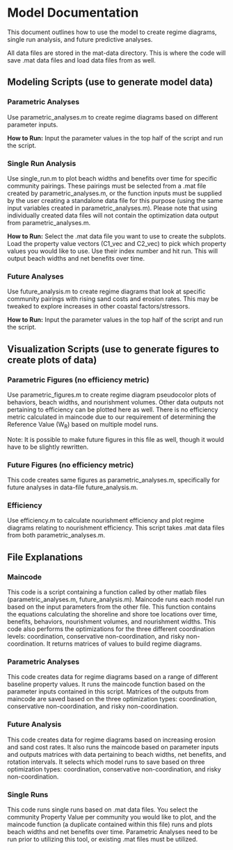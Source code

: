 # Model Documentation
This document outlines how to use the model to create regime diagrams, single run analysis, and future predictive analyses. 

All data files are stored in the mat-data directory. This is where the code will save .mat data files and load data files from as well.

## Modeling Scripts (use to generate model data)
### Parametric Analyses
Use parametric_analyses.m to create regime diagrams based on different parameter inputs. 

**How to Run:** Input the parameter values in the top half of the script and run the script.

### Single Run Analysis
Use single_run.m to plot beach widths and benefits over time for specific community pairings. These pairings must be selected from a .mat file created by parametric_analyses.m, or the function inputs must be supplied by the user creating a standalone data file for this purpose (using the same input variables created in parametric_analyses.m). Please note that using individually created data files will not contain the optimization data output from parametric_analyses.m.

**How to Run:** Select the .mat data file you want to use to create the subplots. Load the property value vectors (C1_vec and C2_vec) to pick which property values you would like to use. Use their index number and hit run. This will output beach widths and net benefits over time.

### Future Analyses
Use future_analysis.m to create regime diagrams that look at specific community pairings with rising sand costs and erosion rates. This may be tweaked to explore increases in other coastal factors/stressors.  

**How to Run:** Input the parameter values in the top half of the script and run the script.

## Visualization Scripts (use to generate figures to create plots of data)
### Parametric Figures (no efficiency metric) 
Use parametric_figures.m to create regime diagram pseudocolor plots of behaviors, beach widths, and nourishment volumes. Other data outputs not pertaining to efficiency can be plotted here as well. There is no efficiency metric calculated in maincode due to our requirement of determining the Reference Value (W<sub>R</sub>) based on multiple model runs. 

Note: It is possible to make future figures in this file as well, though it would have to be slightly rewritten.

### Future Figures (no efficiency metric) 

This code creates same figures as parametric_analyses.m, specifically for future analyses in data-file future_analysis.m.

### Efficiency
Use efficiency.m to calculate nourishment efficiency and plot regime diagrams relating to nourishment efficiency. This script takes .mat data files from both parametric_analyses.m.

## File Explanations
### Maincode
This code is a script containing a function called by other matlab files (parametric_analyses.m, future_analysis.m). Maincode runs each model run based on the input parameters from the other file. This function contains the equations calculating the shoreline and shore toe locations over time, benefits, behaviors, nourishment volumes, and nourishment widths. This code also performs the optimizations for the three different coordination levels: coordination, conservative non-coordination, and risky non-coordination. It returns matrices of values to build regime diagrams. 

### Parametric Analyses
This code creates data for regime diagrams based on a range of different baseline property values. It runs the maincode function based on the parameter inputs contained in this script. Matrices of the outputs from maincode are saved based on the three optimization types: coordination, conservative non-coordination, and risky non-coordination.

### Future Analysis
This code creates data for regime diagrams based on increasing erosion and sand cost rates. It also runs the maincode based on parameter inputs and outputs matrices with data pertaining to beach widths, net benefits, and rotation intervals. It selects which model runs to save based on three optimization types: coordination, conservative non-coordination, and risky non-coordination.

### Single Runs
This code runs single runs based on .mat data files. You select the community Property Value per community you would like to plot, and the maincode function (a duplicate contained within this file) runs and plots beach widths and net benefits over time. Parametric Analyses need to be run prior to utilizing this tool, or existing .mat files must be utilized.


